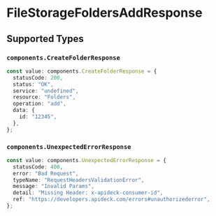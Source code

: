 # FileStorageFoldersAddResponse


## Supported Types

### `components.CreateFolderResponse`

```typescript
const value: components.CreateFolderResponse = {
  statusCode: 200,
  status: "OK",
  service: "undefined",
  resource: "Folders",
  operation: "add",
  data: {
    id: "12345",
  },
};
```

### `components.UnexpectedErrorResponse`

```typescript
const value: components.UnexpectedErrorResponse = {
  statusCode: 400,
  error: "Bad Request",
  typeName: "RequestHeadersValidationError",
  message: "Invalid Params",
  detail: "Missing Header: x-apideck-consumer-id",
  ref: "https://developers.apideck.com/errors#unauthorizederror",
};
```

